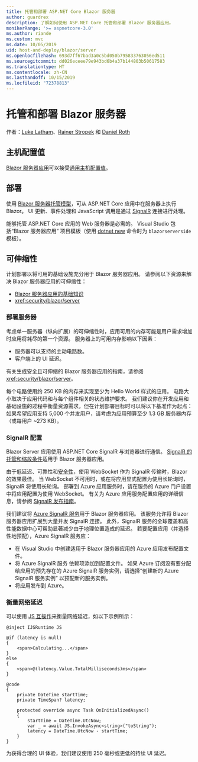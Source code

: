 ```yaml
---
title: 托管和部署 ASP.NET Core Blazor 服务器
author: guardrex
description: 了解如何使用 ASP.NET Core 托管和部署 Blazor 服务器应用。
monikerRange: '>= aspnetcore-3.0'
ms.author: riande
ms.custom: mvc
ms.date: 10/05/2019
uid: host-and-deploy/blazor/server
ms.openlocfilehash: 693d7ff67bad3a0c5bd050b795833763056ed511
ms.sourcegitcommit: dd026eceee79e943bd6b4a37b144803b50617583
ms.translationtype: HT
ms.contentlocale: zh-CN
ms.lasthandoff: 10/15/2019
ms.locfileid: "72378813"
---
```

# <a name="host-and-deploy-blazor-server"></a>托管和部署 Blazor 服务器

作者：[Luke Latham](https://github.com/guardrex)、[Rainer Stropek](https://www.timecockpit.com) 和 [Daniel Roth](https://github.com/danroth27)

## <a name="host-configuration-values"></a>主机配置值

[Blazor 服务器应用](xref:blazor/hosting-models#blazor-server)可以接受[通用主机配置值](xref:fundamentals/host/generic-host#host-configuration)。

## <a name="deployment"></a>部署

使用 [Blazor 服务器托管模型](xref:blazor/hosting-models#blazor-server)，可从 ASP.NET Core 应用中在服务器上执行 Blazor。 UI 更新、事件处理和 JavaScript 调用是通过 [SignalR](xref:signalr/introduction) 连接进行处理。

能够托管 ASP.NET Core 应用的 Web 服务器是必需的。 Visual Studio 包括“Blazor 服务器应用”  项目模板（使用 [dotnet new](/dotnet/core/tools/dotnet-new) 命令时为 `blazorserverside` 模板）。

## <a name="scalability"></a>可伸缩性

计划部署以将可用的基础设施充分用于 Blazor 服务器应用。 请参阅以下资源来解决 Blazor 服务器应用的可伸缩性：

* [Blazor 服务器应用的基础知识](xref:blazor/hosting-models#blazor-server)
* <xref:security/blazor/server>

### <a name="deployment-server"></a>部署服务器

考虑单一服务器（纵向扩展）的可伸缩性时，应用可用的内存可能是用户需求增加时应用将耗尽的第一个资源。 服务器上的可用内存影响以下因素：

* 服务器可以支持的主动电路数。
* 客户端上的 UI 延迟。

有关生成安全且可伸缩的 Blazor 服务器应用的指南，请参阅 <xref:security/blazor/server>。

每个电路使用约 250 KB 的内存来实现至少为 Hello World  样式的应用。 电路大小取决于应用代码和与每个组件相关的状态维护要求。 我们建议你在开发应用和基础设施的过程中衡量资源需求，但在计划部署目标时可以将以下基准作为起点：如果希望应用支持 5,000 个并发用户，请考虑为应用预算至少 1.3 GB 服务器内存（或每用户 ~273 KB）。

### <a name="signalr-configuration"></a>SignalR 配置

Blazor Server 应用使用 ASP.NET Core SignalR 与浏览器进行通信。 [SignalR 的托管和缩放条件](xref:signalr/publish-to-azure-web-app)适用于 Blazor 服务器应用。

由于低延迟、可靠性和[安全性](xref:signalr/security)，使用 WebSocket 作为 SignalR 传输时，Blazor 的效果最佳。 当 WebSocket 不可用时，或在将应用显式配置为使用长轮询时，SignalR 将使用长轮询。 部署到 Azure 应用服务时，请在服务的 Azure 门户设置中将应用配置为使用 WebSocket。 有关为 Azure 应用服务配置应用的详细信息，请参阅 [SignalR 发布指南](xref:signalr/publish-to-azure-web-app)。

我们建议将 [Azure SignalR 服务](/azure/azure-signalr)用于 Blazor 服务器应用。 该服务允许将 Blazor 服务器应用扩展到大量并发 SignalR 连接。 此外，SignalR 服务的全球覆盖和高性能数据中心可帮助显著减少由于地理位置造成的延迟。 若要配置应用（并选择性地预配），Azure SignalR 服务应：

* 在 Visual Studio 中创建适用于 Blazor 服务器应用的 Azure 应用发布配置文件。
* 将 Azure SignalR 服务  依赖项添加到配置文件。 如果 Azure 订阅没有要分配给应用的预先存在的 Azure SignalR 服务实例，请选择“创建新的 Azure SignalR 服务实例”  以预配新的服务实例。
* 将应用发布到 Azure。

### <a name="measure-network-latency"></a>衡量网络延迟

可以使用 [JS 互操作](xref:blazor/javascript-interop)来衡量网络延迟，如以下示例所示：

```cshtml
@inject IJSRuntime JS

@if (latency is null)
{
    <span>Calculating...</span>
}
else
{
    <span>@(latency.Value.TotalMilliseconds)ms</span>
}

@code
{
    private DateTime startTime;
    private TimeSpan? latency;

    protected override async Task OnInitializedAsync()
    {
        startTime = DateTime.UtcNow;
        var _ = await JS.InvokeAsync<string>("toString");
        latency = DateTime.UtcNow - startTime;
    }
}
```

为获得合理的 UI 体验，我们建议使用 250 毫秒或更低的持续 UI 延迟。
